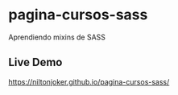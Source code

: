 # pagina-cursos-sass

Aprendiendo mixins de SASS

## Live Demo
https://niltonjoker.github.io/pagina-cursos-sass/
